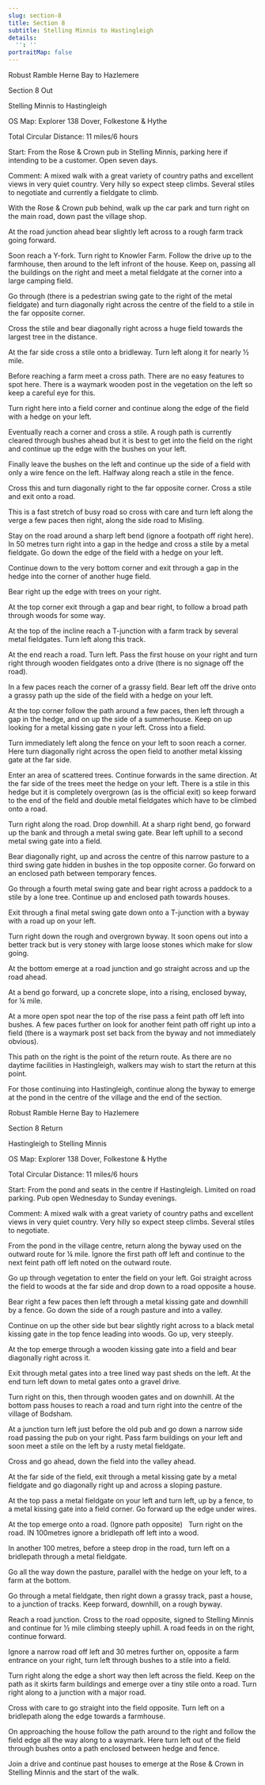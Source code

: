 ```yaml
---
slug: section-8
title: Section 8
subtitle: Stelling Minnis to Hastingleigh
details:
  '': ''
portraitMap: false
---
```

Robust Ramble Herne Bay to Hazlemere

Section 8 Out

Stelling Minnis to Hastingleigh

OS Map: Explorer 138 Dover, Folkestone & Hythe

Total Circular Distance: 11 miles/6 hours

Start: From the Rose & Crown pub in Stelling Minnis, parking here if intending to be a customer. Open seven days.

Comment: A mixed walk with a great variety of country paths and excellent views in very quiet country. Very hilly so expect steep climbs. Several stiles to negotiate and currently a fieldgate to climb.

With the Rose & Crown pub behind, walk up the car park and turn right on the main road, down past the village shop.

At the road junction ahead bear slightly left across to a rough farm track going forward.

Soon reach a Y-fork. Turn right to Knowler Farm. Follow the drive up to the farmhouse, then around to the left infront of the house. Keep on, passing all the buildings on the right and meet a metal fieldgate at the corner into a large camping field.

Go through (there is a pedestrian swing gate to the right of the metal fieldgate) and turn diagonally right across the centre of the field to a stile in the far opposite corner.

Cross the stile and bear diagonally right across a huge field towards the largest tree in the distance.

At the far side cross a stile onto a bridleway. Turn left along it for nearly ½ mile.

Before reaching a farm meet a cross path. There are no easy features to spot here. There is a waymark wooden post in the vegetation on the left so keep a careful eye for this.

Turn right here into a field corner and continue along the edge of the field with a hedge on your left.

Eventually reach a corner and cross a stile. A rough path is currently cleared through bushes ahead but it is best to get into the field on the right and continue up the edge with the bushes on your left.

Finally leave the bushes on the left and continue up the side of a field with only a wire fence on the left. Halfway along reach a stile in the fence.

Cross this and turn diagonally right to the far opposite corner. Cross a stile and exit onto a road.

This is a fast stretch of busy road so cross with care and turn left along the verge a few paces then right, along the side road to Misling.

Stay on the road around a sharp left bend (ignore a footpath off right here). In 50 metres turn right into a gap in the hedge and cross a stile by a metal fieldgate. Go down the edge of the field with a hedge on your left.

Continue down to the very bottom corner and exit through a gap in the hedge into the corner of another huge field.

Bear right up the edge with trees on your right.

At the top corner exit through a gap and bear right, to follow a broad path through woods for some way.

At the top of the incline reach a T-junction with a farm track by several metal fieldgates. Turn left along this track.

At the end reach a road. Turn left. Pass the first house on your right and turn right through wooden fieldgates onto a drive (there is no signage off the road).

In a few paces reach the corner of a grassy field. Bear left off the drive onto a grassy path up the side of the field with a hedge on your left.

At the top corner follow the path around a few paces, then left through a gap in the hedge, and on up the side of a summerhouse. Keep on up looking for a metal kissing gate n your left. Cross into a field.

Turn immediately left along the fence on your left to soon reach a corner. Here turn diagonally right across the open field to another metal kissing gate at the far side.

Enter an area of scattered trees. Continue forwards in the same direction. At the far side of the trees meet the hedge on your left. There is a stile in this hedge but it is completely overgrown (as is the official exit) so keep forward to the end of the field and double metal fieldgates which have to be climbed onto a road.

Turn right along the road. Drop downhill. At a sharp right bend, go forward up the bank and through a metal swing gate. Bear left uphill to a second metal swing gate into a field.

Bear diagonally right, up and across the centre of this narrow pasture to a third swing gate hidden in bushes in the top opposite corner. Go forward on an enclosed path between temporary fences.

Go through a fourth metal swing gate and bear right across a paddock to a stile by a lone tree. Continue up and enclosed path towards houses.

Exit through a final metal swing gate down onto a T-junction with a byway with a road up on your left.

Turn right down the rough and overgrown byway. It soon opens out into a better track but is very stoney with large loose stones which make for slow going.

At the bottom emerge at a road junction and go straight across and up the road ahead.

At a bend go forward, up a concrete slope, into a rising, enclosed byway, for ¼ mile.

At a more open spot near the top of the rise pass a feint path off left into bushes. A few paces further on look for another feint path off right up into a field (there is a waymark post set back from the byway and not immediately obvious).

This path on the right is the point of the return route. As there are no daytime facilities in Hastingleigh, walkers may wish to start the return at this point.

For those continuing into Hastingleigh, continue along the byway to emerge at the pond in the centre of the village and the end of the section.

Robust Ramble Herne Bay to Hazlemere

Section 8 Return

Hastingleigh to Stelling Minnis

OS Map: Explorer 138 Dover, Folkestone & Hythe

Total Circular Distance: 11 miles/6 hours

Start: From the pond and seats in the centre if Hastingleigh. Limited on road parking. Pub open Wednesday to Sunday evenings.

Comment: A mixed walk with a great variety of country paths and excellent views in very quiet country. Very hilly so expect steep climbs. Several stiles to negotiate.

From the pond in the village centre, return along the byway used on the outward route for ¼ mile. Ignore the first path off left and continue to the next feint path off left noted on the outward route.

Go up through vegetation to enter the field on your left. Goi straight across the field to woods at the far side and drop down to a road opposite a house.

Bear right a few paces then left through a metal kissing gate and downhill by a fence. Go down the side of a rough pasture and into a valley.

Continue on up the other side but bear slightly right across to a black metal kissing gate in the top fence leading into woods. Go up, very steeply.

At the top emerge through a wooden kissing gate into a field and bear diagonally right across it.

Exit through metal gates into a tree lined way past sheds on the left. At the end turn left down to metal gates onto a gravel drive.

Turn right on this, then through wooden gates and on downhill. At the bottom pass houses to reach a road and turn right into the centre of the village of Bodsham.

At a junction turn left just before the old pub and go down a narrow side road passing the pub on your right. Pass farm buildings on your left and soon meet a stile on the left by a rusty metal fieldgate.

Cross and go ahead, down the field into the valley ahead.

At the far side of the field, exit through a metal kissing gate by a metal fieldgate and go diagonally right up and across a sloping pasture.

At the top pass a metal fieldgate on your left and turn left, up by a fence, to a metal kissing gate into a field corner. Go forward up the edge under wires.

At the top emerge onto a road. (Ignore path opposite)   Turn right on the road. IN 100metres ignore a bridlepath off left into a wood.

In another 100 metres, before a steep drop in the road, turn left on a bridlepath through a metal fieldgate.

Go all the way down the pasture, parallel with the hedge on your left, to a farm at the bottom.

Go through a metal fieldgate, then right down a grassy track, past a house, to a junction of tracks. Keep forward, downhill, on a rough byway.

Reach a road junction. Cross to the road opposite, signed to Stelling Minnis and continue for ½ mile climbing steeply uphill. A road feeds in on the right, continue forward.

Ignore a narrow road off left and 30 metres further on, opposite a farm entrance on your right, turn left through bushes to a stile into a field.

Turn right along the edge a short way then left across the field. Keep on the path as it skirts farm buildings and emerge over a tiny stile onto a road. Turn right along to a junction with a major road.

Cross with care to go straight into the field opposite. Turn left on a bridlepath along the edge towards a farmhouse.

On approaching the house follow the path around to the right and follow the field edge all the way along to a waymark. Here turn left out of the field through bushes onto a path enclosed between hedge and fence.

Join a drive and continue past houses to emerge at the Rose & Crown in Stelling Minnis and the start of the walk.

